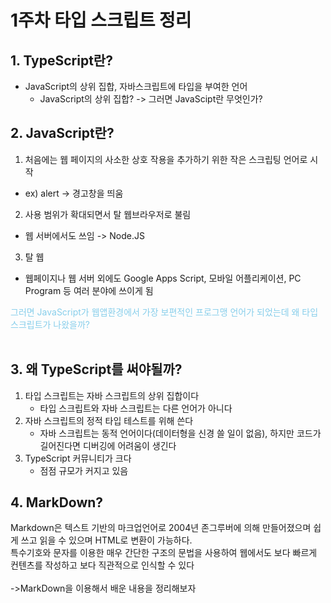 # 1주차 타입 스크립트 정리

## 1. TypeScript란? 

- JavaScript의 상위 집합, 자바스크립트에 타입을 부여한 언어
    - JavaScript의 상위 집합? -> 그러면 JavaScipt란 무엇인가?

## 2. JavaScript란?
1. 처음에는 웹 페이지의 사소한 상호 작용을 추가하기 위한 작은 스크립팅 언어로 시작
- ex) alert -> 경고창을 띄움 
2. 사용 범위가 확대되면서 탈 웹브라우저로 불림
- 웹 서버에서도 쓰임 -> Node.JS
3. 탈 웹
- 웹페이지나 웹 서버 외에도 Google Apps Script, 모바일 어플리케이션, PC Program 등 여러 분야에 쓰이게 됨

<span style="color:skyblue">
그러면 JavaScript가 웹앱환경에서 가장 보편적인 프로그맹 언어가 되었는데 왜 타입 스크립트가 나왔을까?</span><br /><br />


## 3. 왜 TypeScript를 써야될까?
1. 타입 스크립트는 자바 스크립트의 상위 집합이다
    - 타입 스크립트와 자바 스크립트는 다른 언어가 아니다
2. 자바 스크립트의 정적 타입 테스트를 위해 쓴다
    - 자바 스크립트는 동적 언어이다(데이터형을 신경 쓸 일이 없음), 하지만 코드가 길어진다면 디버깅에 어려움이 생긴다 
3. TypeScript 커뮤니티가 크다 
    - 점점 규모가 커지고 있음

## 4. MarkDown?  
Markdown은 텍스트 기반의 마크업언어로 2004년 존그루버에 의해 만들어졌으며 쉽게 쓰고 읽을 수 있으며 HTML로 변환이 가능하다.<br /> 특수기호와 문자를 이용한 매우 간단한 구조의 문법을 사용하여 웹에서도 보다 빠르게 컨텐츠를 작성하고 보다 직관적으로 인식할 수 있다<br /><br />
->MarkDown을 이용해서 배운 내용을 정리해보자


